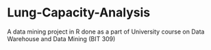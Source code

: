 # Lung-Capacity-Analysis
A data mining project in R done as a part of University course on Data Warehouse and Data Mining (BIT 309)
